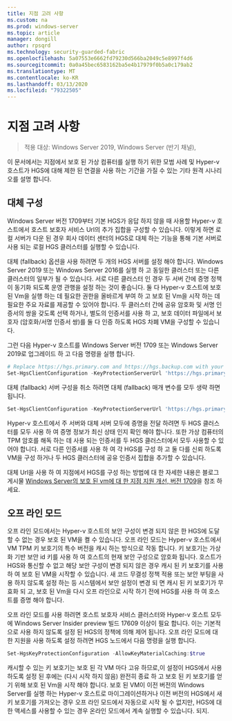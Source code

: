 ```yaml
---
title: 지점 고려 사항
ms.custom: na
ms.prod: windows-server
ms.topic: article
manager: dongill
author: rpsqrd
ms.technology: security-guarded-fabric
ms.openlocfilehash: 5a07553e6662fd79230d566ba2049c5e8997f4d6
ms.sourcegitcommit: 0a0a45bec6583162ba5e4b17979f0b5a0c179ab2
ms.translationtype: MT
ms.contentlocale: ko-KR
ms.lasthandoff: 03/13/2020
ms.locfileid: "79322505"
---
```

# <a name="branch-office-considerations"></a>지점 고려 사항

> 적용 대상: Windows Server 2019, Windows Server (반기 채널), 

이 문서에서는 지점에서 보호 된 가상 컴퓨터를 실행 하기 위한 모범 사례 및 Hyper-v 호스트가 HGS에 대해 제한 된 연결을 사용 하는 기간을 가질 수 있는 기타 원격 시나리오를 설명 합니다.

## <a name="fallback-configuration"></a>대체 구성

Windows Server 버전 1709부터 기본 HGS가 응답 하지 않을 때 사용할 Hyper-v 호스트에서 호스트 보호자 서비스 Url의 추가 집합을 구성할 수 있습니다.
이렇게 하면 로컬 서버가 다운 된 경우 회사 데이터 센터의 HGS로 대체 하는 기능을 통해 기본 서버로 사용 되는 로컬 HGS 클러스터를 실행할 수 있습니다.

대체 (fallback) 옵션을 사용 하려면 두 개의 HGS 서버를 설정 해야 합니다. Windows Server 2019 또는 Windows Server 2016를 실행 하 고 동일한 클러스터 또는 다른 클러스터의 일부가 될 수 있습니다. 서로 다른 클러스터 인 경우 두 서버 간에 증명 정책이 동기화 되도록 운영 관행을 설정 하는 것이 좋습니다. 둘 다 Hyper-v 호스트에 보호 된 Vm을 실행 하는 데 필요한 권한을 올바르게 부여 하 고 보호 된 Vm을 시작 하는 데 필요한 주요 자료를 제공할 수 있어야 합니다. 두 클러스터 간에 공유 암호화 및 서명 인증서의 쌍을 갖도록 선택 하거나, 별도의 인증서를 사용 하 고, 보호 데이터 파일에서 보호자 (암호화/서명 인증서 쌍)를 둘 다 인증 하도록 HGS 차폐 VM을 구성할 수 있습니다.

그런 다음 Hyper-v 호스트를 Windows Server 버전 1709 또는 Windows Server 2019로 업그레이드 하 고 다음 명령을 실행 합니다.
```powershell
# Replace https://hgs.primary.com and https://hgs.backup.com with your own domain names and protocols
Set-HgsClientConfiguration -KeyProtectionServerUrl 'https://hgs.primary.com/KeyProtection' -AttestationServerUrl 'https://hgs.primary.com/Attestation' -FallbackKeyProtectionServerUrl 'https://hgs.backup.com/KeyProtection' -FallbackAttestationServerUrl 'https://hgs.backup.com/Attestation'
```

대체 (fallback) 서버 구성을 취소 하려면 대체 (fallback) 매개 변수를 모두 생략 하면 됩니다.
```powershell
Set-HgsClientConfiguration -KeyProtectionServerUrl 'https://hgs.primary.com/KeyProtection' -AttestationServerUrl 'https://hgs.primary.com/Attestation'
```

Hyper-v 호스트에서 주 서버와 대체 서버 모두에 증명을 전달 하려면 두 HGS 클러스터를 모두 사용 하 여 증명 정보가 최신 상태 인지 확인 해야 합니다.
또한 가상 컴퓨터의 TPM 암호를 해독 하는 데 사용 되는 인증서를 두 HGS 클러스터에서 모두 사용할 수 있어야 합니다.
서로 다른 인증서를 사용 하 여 각 HGS를 구성 하 고 둘 다를 신뢰 하도록 VM을 구성 하거나 두 HGS 클러스터에 공유 인증서 집합을 추가할 수 있습니다.

대체 Url을 사용 하 여 지점에서 HGS를 구성 하는 방법에 대 한 자세한 내용은 블로그 게시물 [Windows Server의 보호 된 vm에 대 한 지점 지원 개선, 버전 1709](https://blogs.technet.microsoft.com/datacentersecurity/2017/11/15/improved-branch-office-support-for-shielded-vms-in-windows-server-version-1709/)을 참조 하세요.


## <a name="offline-mode"></a>오프 라인 모드

오프 라인 모드에서는 Hyper-v 호스트의 보안 구성이 변경 되지 않은 한 HGS에 도달할 수 없는 경우 보호 된 VM을 켤 수 있습니다.
오프 라인 모드는 Hyper-v 호스트에서 VM TPM 키 보호기의 특수 버전을 캐시 하는 방식으로 작동 합니다.
키 보호기는 가상화 기반 보안 id 키를 사용 하 여 호스트의 현재 보안 구성으로 암호화 됩니다.
호스트가 HGS와 통신할 수 없고 해당 보안 구성이 변경 되지 않은 경우 캐시 된 키 보호기를 사용 하 여 보호 된 VM을 시작할 수 있습니다.
새 코드 무결성 정책 적용 또는 보안 부팅을 사용 하지 않도록 설정 하는 등 시스템에서 보안 설정이 변경 되 면 캐시 된 키 보호기가 무효화 되 고, 보호 된 Vm을 다시 오프 라인으로 시작 하기 전에 HGS를 사용 하 여 호스트를 증명 해야 합니다.

오프 라인 모드를 사용 하려면 호스트 보호자 서비스 클러스터와 Hyper-v 호스트 모두에 Windows Server Insider preview 빌드 17609 이상이 필요 합니다.
이는 기본적으로 사용 하지 않도록 설정 된 HGS의 정책에 의해 제어 됩니다.
오프 라인 모드에 대 한 지원을 사용 하도록 설정 하려면 HGS 노드에서 다음 명령을 실행 합니다.

```powershell
Set-HgsKeyProtectionConfiguration -AllowKeyMaterialCaching:$true
```

캐시할 수 있는 키 보호기는 보호 된 각 VM 마다 고유 하므로,이 설정이 HGS에서 사용 하도록 설정 된 후에는 (다시 시작 하지 않음) 완전히 종료 하 고 보호 된 키 보호기를 얻기 위해 보호 된 Vm을 시작 해야 합니다.
보호 된 VM이 이전 버전의 Windows Server를 실행 하는 Hyper-v 호스트로 마이그레이션하거나 이전 버전의 HGS에서 새 키 보호기를 가져오는 경우 오프 라인 모드에서 자동으로 시작 될 수 없지만, HGS에 대 한 액세스를 사용할 수 있는 경우 온라인 모드에서 계속 실행할 수 있습니다. 되지.
